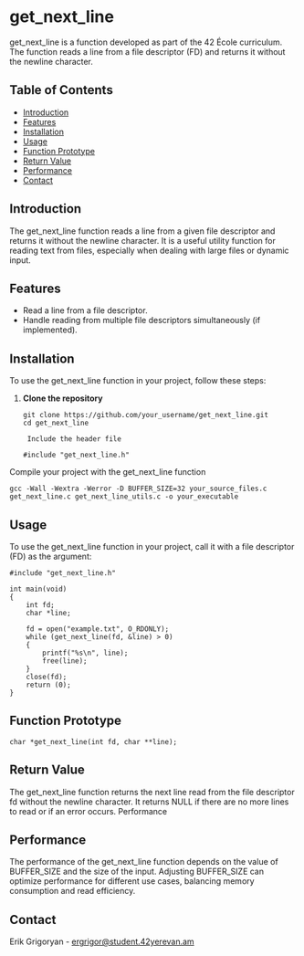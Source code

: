 # get_next_line

get_next_line is a function developed as part of the 42 École curriculum. The function reads a line from a file descriptor (FD) and returns it without the newline character.

## Table of Contents

- [Introduction](#introduction)
- [Features](#features)
- [Installation](#installation)
- [Usage](#usage)
- [Function Prototype](#function-prototype)
- [Return Value](#return-value)
- [Performance](#performance)
- [Contact](#contact)

## Introduction

The get_next_line function reads a line from a given file descriptor and returns it without the newline character. It is a useful utility function for reading text from files, especially when dealing with large files or dynamic input.

## Features

- Read a line from a file descriptor.
- Handle reading from multiple file descriptors simultaneously (if implemented).

## Installation

To use the get_next_line function in your project, follow these steps:

1. **Clone the repository**
   ```
   git clone https://github.com/your_username/get_next_line.git
   cd get_next_line

    Include the header file

   #include "get_next_line.h"

Compile your project with the get_next_line function

    gcc -Wall -Wextra -Werror -D BUFFER_SIZE=32 your_source_files.c get_next_line.c get_next_line_utils.c -o your_executable

## Usage

To use the get_next_line function in your project, call it with a file descriptor (FD) as the argument:
```
#include "get_next_line.h"

int main(void)
{
    int fd;
    char *line;

    fd = open("example.txt", O_RDONLY);
    while (get_next_line(fd, &line) > 0)
    {
        printf("%s\n", line);
        free(line);
    }
    close(fd);
    return (0);
}
```
## Function Prototype
```
char *get_next_line(int fd, char **line);
```
## Return Value
The get_next_line function returns the next line read from the file descriptor fd without the newline character. It returns NULL if there are no more lines to read or if an error occurs.
Performance

## Performance
The performance of the get_next_line function depends on the value of BUFFER_SIZE and the size of the input. Adjusting BUFFER_SIZE can optimize performance for different use cases, balancing memory consumption and read efficiency.

## Contact
Erik Grigoryan - ergrigor@student.42yerevan.am

